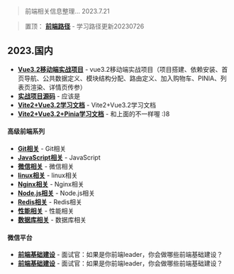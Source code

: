 > 前端相关信息整理... 2023.7.21

> 置顶： __[前端路径](https://github.com/7ommykk/Face-2-Face/blob/master/%E5%89%8D%E7%AB%AF%E5%AD%A6%E4%B9%A0%E8%B7%AF%E5%BE%84-202307)__ - 学习路径更新20230726
## 2023.国内
- __[Vue3.2移动端实战项目](https://pan.baidu.com/s/1sHUSnEyjdIf70A1K7-8jsQ?pwd=y1hs)__ - vue3.2移动端实战项目（项目搭建、依赖安装、首页导航、公共数据定义、模块结构分配、路由定义、加入购物车、PINIA、列表页渲染、详情页传参）
- __[实战项目源码](https://pan.baidu.com/s/1CXSno3DLhODeqdtSnsC8zA?pwd=c313)__ - 应该是
- __[Vite2+Vue3.2学习文档](https://pan.baidu.com/s/1ZcmFxynmqNVajEuXew2k1g?pwd=bldq)__ - Vite2+Vue3.2学习文档
- __[Vite2+Vue3.2+Pinia学习文档](https://pan.baidu.com/s/1_GsiBa5AWhDHsvDnQDcp7g?pwd=wnlt)__ - 和上面的不一样喔 :)8
#### 高级前端系列
- __[Git相关](https://pan.baidu.com/s/145vjYOfXKSPu0qbt7_lfQA?pwd=2uav)__ - Git相关
- __[JavaScript相关](https://pan.baidu.com/s/1jtZCdHBL5IzRB1RQ4B09jw?pwd=7b32)__ - JavaScript
- __[微信相关](https://pan.baidu.com/s/1bDYQ3x0qWQ6dPkb5yWHTDA?pwd=ud1r)__ - 微信相关
- __[linux相关](https://pan.baidu.com/s/13RvXqv86ax3aXZ_JmBP50w?pwd=8wf7)__ - linux相关
- __[Nginx相关](https://pan.baidu.com/s/1wSHKt0cE35XwX635GYMyxQ?pwd=djiz)__ - Nginx相关
- __[Node.js相关](https://pan.baidu.com/s/1ehNK6FHBNhid2cLwbREUXQ?pwd=jktj)__ - Node.js相关
- __[Redis相关](https://pan.baidu.com/s/1Yg0XvTyUWX_py2MiI3K72A?pwd=7bzq)__ - Redis相关
- __[性能相关](https://pan.baidu.com/s/1sYaShvJO3YAFOk2oZOjZSA?pwd=1o7w)__ - 性能相关
- __[数据库相关](https://pan.baidu.com/s/12GP6ehaetTMQ017O0Ow0Pg?pwd=17d4)__ - 数据库相关
#### 微信平台
- __[前端基础建设](https://mp.weixin.qq.com/s/Qug7fU7p_9s1WZ_7xb6x0A)__ - 面试官：如果是你前端leader，你会做哪些前端基础建设？
- __[前端基础建设](https://mp.weixin.qq.com/s/Qug7fU7p_9s1WZ_7xb6x0A)__ - 面试官：如果是你前端leader，你会做哪些前端基础建设？
